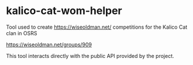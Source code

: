 # kalico-cat-wom-helper
Tool used to create https://wiseoldman.net/ competitions for the Kalico Cat clan in OSRS

https://wiseoldman.net/groups/909

This tool interacts directly with the public API provided by the project.
